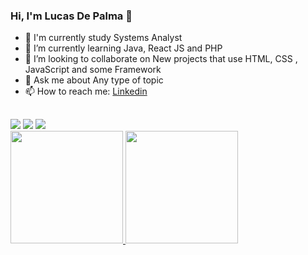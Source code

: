 ### Hi, I'm Lucas De Palma 👋

- 📓 I'm currently study Systems Analyst
- 🌱 I’m currently learning Java, React JS and PHP
- 👯 I’m looking to collaborate on  New projects that use HTML, CSS , JavaScript and some Framework
- 💬 Ask me about  Any type of topic
- 📫 How to reach me:  [Linkedin](https://www.linkedin.com/in/lucasdepalma/)
##
 
<div> 
  <a href="https://instagram.com/lucas_depalma" target="_blank"><img src="https://img.shields.io/badge/-Instagram-%23E4405F?style=for-the-badge&logo=instagram&logoColor=white" target="_blank"></a>
  <a href = "mailto:lucasdepalma2002@gmail.com" target="_blank"><img src="https://img.shields.io/badge/-Gmail-%23333?style=for-the-badge&logo=gmail&logoColor=white" target="_blank"></a>
  <a href="https://www.linkedin.com/in/lucasdepalma/" target="_blank"><img src="https://img.shields.io/badge/-LinkedIn-%230077B5?style=for-the-badge&logo=linkedin&logoColor=white" target="_blank"></a> 
</div

<div align="center">
  <a href="https://github.com/DePalma2">
  <img height="180em" src="https://github-readme-stats.vercel.app/api?username=DePalma2&show_icons=true&theme=dracula&include_all_commits=true&count_private=true"/>
  <img height="180em" src="https://github-readme-stats.vercel.app/api/top-langs/?username=DePalma2&layout=compact&langs_count=7&theme=dracula"/>
</div>



